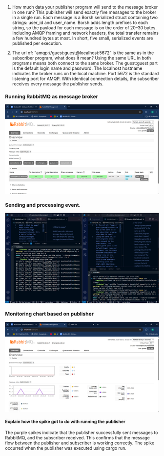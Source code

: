 1. How much data your publisher program will send to the message broker in one run? 
This publisher will send exactly five messages to the broker in a single run. Each message is a Borsh serialized struct containing two strings: user_id and user_name. Borsh adds length prefixes to each string, so the payload for each message is on the order of 20–30 bytes. Including AMQP framing and network headers, the total transfer remains a few hundred bytes at most. In short, five small, serialized events are published per execution.

2. The url of: “amqp://guest:guest@localhost:5672” is the same as in the subscriber program, what does it mean?
Using the same URL in both programs means both connect to the same broker. The guest:guest part is the default login name and password. The localhost hostname indicates the broker runs on the local machine. Port 5672 is the standard listening port for AMQP. With identical connection details, the subscriber receives every message the publisher sends.

### Running RabbitMQ as message broker
![Alt text](img/image.png)


### Sending and processing event.

![Alt text](img/image2.png)

### Monitoring chart based on publisher

![Alt text](img/image3.png)

#### Explain how the spike got to do with running the publisher 

The purple spikes indicate that the publisher successfully sent messages to RabbitMQ, and the subscriber received. This confirms that the message flow between the publisher and subscriber is working correctly. The spike occurred when the publisher was executed using cargo run.

